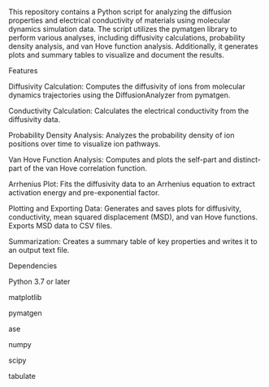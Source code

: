 This repository contains a Python script for analyzing the diffusion properties and electrical conductivity of materials using molecular dynamics simulation data. The script utilizes the pymatgen library to perform various analyses, including diffusivity calculations, probability density analysis, and van Hove function analysis. Additionally, it generates plots and summary tables to visualize and document the results.

Features

Diffusivity Calculation: Computes the diffusivity of ions from molecular dynamics trajectories using the DiffusionAnalyzer from pymatgen.

Conductivity Calculation: Calculates the electrical conductivity from the diffusivity data.

Probability Density Analysis: Analyzes the probability density of ion positions over time to visualize ion pathways.

Van Hove Function Analysis: Computes and plots the self-part and distinct-part of the van Hove correlation function.

Arrhenius Plot: Fits the diffusivity data to an Arrhenius equation to extract activation energy and pre-exponential factor.

Plotting and Exporting Data: Generates and saves plots for diffusivity, conductivity, mean squared displacement (MSD), and van Hove functions. Exports MSD data to CSV files.

Summarization: Creates a summary table of key properties and writes it to an output text file.

Dependencies

Python 3.7 or later

matplotlib

pymatgen

ase

numpy

scipy

tabulate